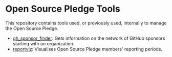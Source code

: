 <!--
© 2024 Vlad-Stefan Harbuz <vlad@vlad.website>

SPDX-License-Identifier: CC-BY-SA-4.0
-->

# Open Source Pledge Tools

This repository contains tools used, or previously used, internally to manage the Open Source Pledge.

* [gh_sponsor_finder](gh_sponsor_finder/): Gets information on the network of
  GitHub sponsors starting with an organization.
* [reportviz](reportviz/): Visualises Open Source Pledge members' reporting periods.
